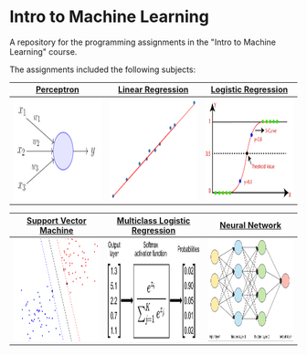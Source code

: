 # Intro to Machine Learning

A repository for the programming assignments in the "Intro to Machine Learning" course.

The assignments included the following subjects:

[Perceptron](perceptron) | [Linear Regression](linear_regression) | [Logistic Regression](logistic_regression)
:---: | :---: | :---:
[<img src="perceptron/perceptron.png"  width="300" height="180" />](perceptron) | [<img src="linear_regression/linreg.png"  width="300" height="180" />](linear_regression) | [<img src="logistic_regression/logreg.png"  width="300" height="180" />](logistic_regression)

[Support Vector Machine](svm) | [Multiclass Logistic Regression](multiclass_logistic_regression) | [Neural Network](neural_network)
:---: | :---: | :---:
[<img src="svm/svm.png"  width="300" height="180" />](svm)|[<img src="multiclass_logistic_regression/softmax.png"  width="300" height="180" />](multiclass_logistic_regression)|[<img src="neural_network/nn.png"  width="300" height="180" />](neural_network)
